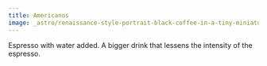 ```yaml
---
title: Americanos
image: _astro/renaissance-style-portrait-black-coffee-in-a-tiny-miniature-cup-centered-golden-ratio-best-quali-594274857.png
---
```


Espresso with water added. A bigger drink that lessens the intensity of the espresso.
